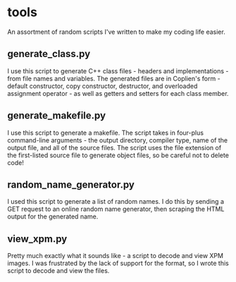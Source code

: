 # tools

An assortment of random scripts I've written to make my coding life easier.

## generate_class.py

I use this script to generate C++ class files - headers and implementations - from file names and variables.
The generated files are in Coplien's form - default constructor, copy constructor, destructor, and overloaded
assignment operator - as well as getters and setters for each class member.

## generate_makefile.py

I use this script to generate a makefile. The script takes in four-plus command-line arguments - the output directory, compiler type, name of the output file, and all of the source files. The script uses the file extension of the first-listed source file to generate object files, so be careful not to delete code!

## random_name_generator.py

I used this script to generate a list of random names. I do this by sending a GET request to an online random name generator,
then scraping the HTML output for the generated name.

## view_xpm.py

Pretty much exactly what it sounds like - a script to decode and view XPM images. I was frustrated by the lack of support for the format, so I wrote this script to decode and view the files.
